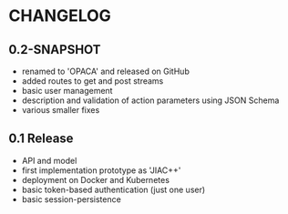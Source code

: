 # CHANGELOG

## 0.2-SNAPSHOT

* renamed to 'OPACA' and released on GitHub
* added routes to get and post streams
* basic user management
* description and validation of action parameters using JSON Schema
* various smaller fixes


## 0.1 Release

* API and model
* first implementation prototype as 'JIAC++'
* deployment on Docker and Kubernetes
* basic token-based authentication (just one user)
* basic session-persistence

